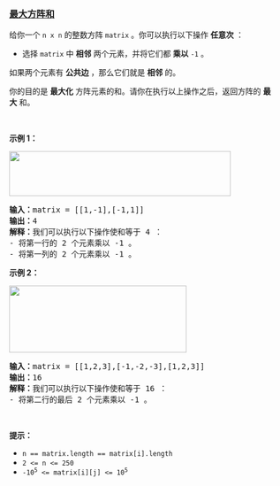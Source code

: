 ### [最大方阵和](https://leetcode-cn.com/problems/maximum-matrix-sum)

<p>给你一个&nbsp;<code>n x n</code>&nbsp;的整数方阵&nbsp;<code>matrix</code>&nbsp;。你可以执行以下操作&nbsp;<strong>任意次</strong>&nbsp;：</p>

<ul>
	<li>选择&nbsp;<code>matrix</code>&nbsp;中&nbsp;<strong>相邻</strong>&nbsp;两个元素，并将它们都 <strong>乘以</strong>&nbsp;<code>-1</code>&nbsp;。</li>
</ul>

<p>如果两个元素有 <strong>公共边</strong>&nbsp;，那么它们就是 <strong>相邻</strong>&nbsp;的。</p>

<p>你的目的是 <strong>最大化</strong>&nbsp;方阵元素的和。请你在执行以上操作之后，返回方阵的&nbsp;<strong>最大</strong>&nbsp;和。</p>

<p>&nbsp;</p>

<p><strong>示例 1：</strong></p>
<img alt="" src="https://assets.leetcode.com/uploads/2021/07/16/pc79-q2ex1.png" style="width: 401px; height: 81px;">
<pre><b>输入：</b>matrix = [[1,-1],[-1,1]]
<b>输出：</b>4
<b>解释：</b>我们可以执行以下操作使和等于 4 ：
- 将第一行的 2 个元素乘以 -1 。
- 将第一列的 2 个元素乘以 -1 。
</pre>

<p><strong>示例&nbsp;2：</strong></p>
<img alt="" src="https://assets.leetcode.com/uploads/2021/07/16/pc79-q2ex2.png" style="width: 321px; height: 121px;">
<pre><b>输入：</b>matrix = [[1,2,3],[-1,-2,-3],[1,2,3]]
<b>输出：</b>16
<b>解释：</b>我们可以执行以下操作使和等于 16 ：
- 将第二行的最后 2 个元素乘以 -1 。
</pre>

<p>&nbsp;</p>

<p><strong>提示：</strong></p>

<ul>
	<li><code>n == matrix.length == matrix[i].length</code></li>
	<li><code>2 &lt;= n &lt;= 250</code></li>
	<li><code>-10<sup>5</sup> &lt;= matrix[i][j] &lt;= 10<sup>5</sup></code></li>
</ul>
